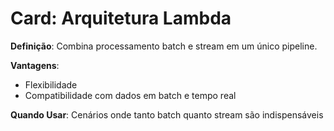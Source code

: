 # Card: Arquitetura Lambda

**Definição**: Combina processamento batch e stream em um único pipeline.

**Vantagens**:
- Flexibilidade
- Compatibilidade com dados em batch e tempo real

**Quando Usar**:
Cenários onde tanto batch quanto stream são indispensáveis
